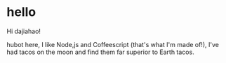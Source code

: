 # hello

Hi dajiahao!

hubot here, I like Node,js and Coffeescript (that's what I'm made of!),
I've had tacos on the moon and find them far superior to Earth tacos.
